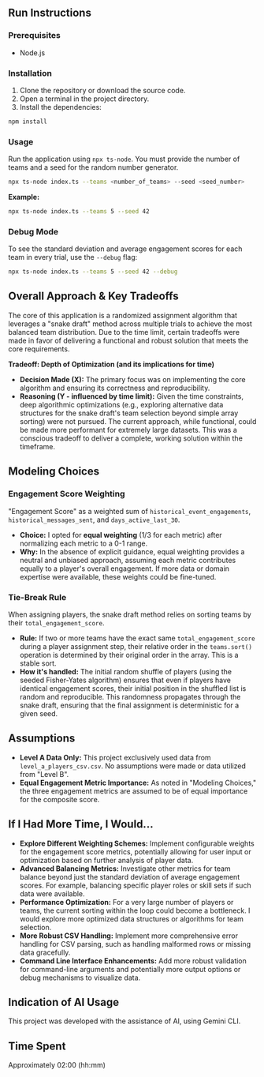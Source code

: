 ## Run Instructions

### Prerequisites

*   Node.js 

### Installation

1.  Clone the repository or download the source code.
2.  Open a terminal in the project directory.
3.  Install the dependencies:

```bash
npm install
```

### Usage

Run the application using `npx ts-node`. You must provide the number of teams and a seed for the random number generator.

```bash
npx ts-node index.ts --teams <number_of_teams> --seed <seed_number>
```

**Example:**

```bash
npx ts-node index.ts --teams 5 --seed 42
```

### Debug Mode

To see the standard deviation and average engagement scores for each team in every trial, use the `--debug` flag:

```bash
npx ts-node index.ts --teams 5 --seed 42 --debug
```

## Overall Approach & Key Tradeoffs

The core of this application is a randomized assignment algorithm that leverages a "snake draft" method across multiple trials to achieve the most balanced team distribution. Due to the time limit, certain tradeoffs were made in favor of delivering a functional and robust solution that meets the core requirements.

**Tradeoff: Depth of Optimization (and its implications for time)**

*   **Decision Made (X):** The primary focus was on implementing the core algorithm and ensuring its correctness and reproducibility.
*   **Reasoning (Y - influenced by time limit):** Given the time constraints, deep algorithmic optimizations (e.g., exploring alternative data structures for the snake draft's team selection beyond simple array sorting) were not pursued. The current approach, while functional, could be made more performant for extremely large datasets. This was a conscious tradeoff to deliver a complete, working solution within the timeframe.

## Modeling Choices

### Engagement Score Weighting

"Engagement Score" as a weighted sum of `historical_event_engagements`, `historical_messages_sent`, and `days_active_last_30`.

*   **Choice:** I opted for **equal weighting** (1/3 for each metric) after normalizing each metric to a 0-1 range.
*   **Why:** In the absence of explicit guidance, equal weighting provides a neutral and unbiased approach, assuming each metric contributes equally to a player's overall engagement. If more data or domain expertise were available, these weights could be fine-tuned.

### Tie-Break Rule

When assigning players, the snake draft method relies on sorting teams by their `total_engagement_score`.

*   **Rule:** If two or more teams have the exact same `total_engagement_score` during a player assignment step, their relative order in the `teams.sort()` operation is determined by their original order in the array. This is a stable sort.
*   **How it's handled:** The initial random shuffle of players (using the seeded Fisher-Yates algorithm) ensures that even if players have identical engagement scores, their initial position in the shuffled list is random and reproducible. This randomness propagates through the snake draft, ensuring that the final assignment is deterministic for a given seed.

## Assumptions

*   **Level A Data Only:** This project exclusively used data from `level_a_players_csv.csv`. No assumptions were made or data utilized from "Level B".
*   **Equal Engagement Metric Importance:** As noted in "Modeling Choices," the three engagement metrics are assumed to be of equal importance for the composite score.

## If I Had More Time, I Would...

*   **Explore Different Weighting Schemes:** Implement configurable weights for the engagement score metrics, potentially allowing for user input or optimization based on further analysis of player data.
*   **Advanced Balancing Metrics:** Investigate other metrics for team balance beyond just the standard deviation of average engagement scores. For example, balancing specific player roles or skill sets if such data were available.
*   **Performance Optimization:** For a very large number of players or teams, the current sorting within the loop could become a bottleneck. I would explore more optimized data structures or algorithms for team selection.
*   **More Robust CSV Handling:** Implement more comprehensive error handling for CSV parsing, such as handling malformed rows or missing data gracefully.
*   **Command Line Interface Enhancements:** Add more robust validation for command-line arguments and potentially more output options or debug mechanisms to visualize data.

## Indication of AI Usage

This project was developed with the assistance of AI, using Gemini CLI.

## Time Spent

Approximately 02:00 (hh:mm)
